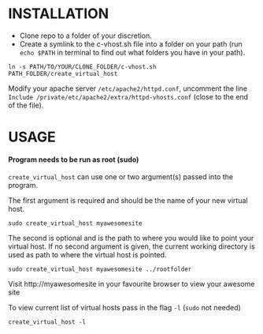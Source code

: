 INSTALLATION
============

* Clone repo to a folder of your discretion.
* Create a symlink to the c-vhost.sh file into a folder on your path (run `echo $PATH` in terminal to find out what folders you have in your path).

`ln -s PATH/TO/YOUR/CLONE_FOLDER/c-vhost.sh PATH_FOLDER/create_virtual_host`

Modify your apache server `/etc/apache2/httpd.conf`, uncomment the line `Include /private/etc/apache2/extra/httpd-vhosts.conf` (close to the end of the file).


USAGE
=====

#### Program needs to be run as root (sudo)

`create_virtual_host` can use one or two argument(s) passed into the program.

The first argument is required and should be the name of your new virtual host.

`sudo create_virtual_host myawesomesite`

The second is optional and is the path to where you would like to point your virtual host. If no second argument is given, the current working directory is used as path to where the virtual host is pointed.

`sudo create_virtual_host myawesomesite ../rootfolder`

Visit http://myawesomesite in your favourite browser to view your awesome site

To view current list of virtual hosts pass in the flag `-l` (`sudo` not needed)

`create_virtual_host -l`